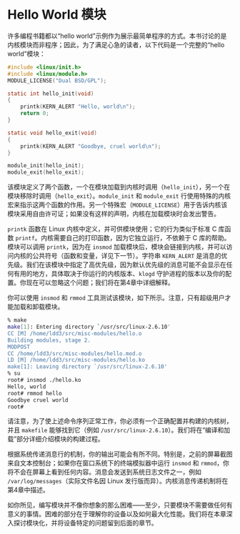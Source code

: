 # Hello World 模块

许多编程书籍都以“hello world”示例作为展示最简单程序的方式。本书讨论的是内核模块而非程序；因此，为了满足心急的读者，以下代码是一个完整的“hello world”模块：

```c
#include <linux/init.h>
#include <linux/module.h>
MODULE_LICENSE("Dual BSD/GPL");

static int hello_init(void)
{
    printk(KERN_ALERT "Hello, world\n");
    return 0;
}

static void hello_exit(void)
{
    printk(KERN_ALERT "Goodbye, cruel world\n");
}

module_init(hello_init);
module_exit(hello_exit);
```

该模块定义了两个函数，一个在模块加载到内核时调用（`hello_init`），另一个在模块移除时调用（`hello_exit`）。`module_init` 和 `module_exit` 行使用特殊的内核宏来指示这两个函数的作用。另一个特殊宏（`MODULE_LICENSE`）用于告诉内核该模块采用自由许可证；如果没有这样的声明，内核在加载模块时会发出警告。

`printk` 函数在 Linux 内核中定义，并可供模块使用；它的行为类似于标准 C 库函数 `printf`。内核需要自己的打印函数，因为它独立运行，不依赖于 C 库的帮助。模块可以调用 `printk`，因为在 `insmod` 加载模块后，模块会链接到内核，并可以访问内核的公共符号（函数和变量，详见下一节）。字符串 `KERN_ALERT` 是消息的优先级。我们在该模块中指定了高优先级，因为默认优先级的消息可能不会显示在任何有用的地方，具体取决于你运行的内核版本、`klogd` 守护进程的版本以及你的配置。你现在可以忽略这个问题；我们将在第4章中详细解释。

你可以使用 `insmod` 和 `rmmod` 工具测试该模块，如下所示。注意，只有超级用户才能加载和卸载模块。

```bash
% make
make[1]: Entering directory `/usr/src/linux-2.6.10'
CC [M] /home/ldd3/src/misc-modules/hello.o
Building modules, stage 2.
MODPOST
CC /home/ldd3/src/misc-modules/hello.mod.o
LD [M] /home/ldd3/src/misc-modules/hello.ko
make[1]: Leaving directory `/usr/src/linux-2.6.10'
% su
root# insmod ./hello.ko
Hello, world
root# rmmod hello
Goodbye cruel world
root#
```

请注意，为了使上述命令序列正常工作，你必须有一个正确配置并构建的内核树，并且 `makefile` 能够找到它（例如 `/usr/src/linux-2.6.10`）。我们将在“编译和加载”部分详细介绍模块的构建过程。

根据系统传递消息行的机制，你的输出可能会有所不同。特别是，之前的屏幕截图来自文本控制台；如果你在窗口系统下的终端模拟器中运行 `insmod` 和 `rmmod`，你将不会在屏幕上看到任何内容。消息会发送到系统日志文件之一，例如 `/var/log/messages`（实际文件名因 Linux 发行版而异）。内核消息传递机制将在第4章中描述。

如你所见，编写模块并不像你想象的那么困难——至少，只要模块不需要做任何有意义的事情。困难的部分在于理解你的设备以及如何最大化性能。我们将在本章深入探讨模块化，并将设备特定的问题留到后面的章节。
